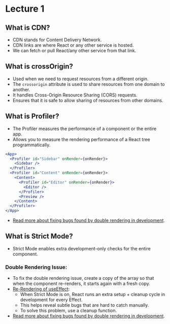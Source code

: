 # Lecture 1

## What is CDN?
- CDN stands for Content Delivery Network.
- CDN links are where React or any other service is hosted.
- We can fetch or pull React/any other service from that link.

## What is crossOrigin?
- Used when we need to request resources from a different origin.
- The `crossorigin` attribute is used to share resources from one domain to another.
- It handles Cross-Origin Resource Sharing (CORS) requests.
- Ensures that it is safe to allow sharing of resources from other domains.

## What is Profiler?
- The Profiler measures the performance of a component or the entire app.
- Allows you to measure the rendering performance of a React tree programmatically.

```jsx
<App>
  <Profiler id="Sidebar" onRender={onRender}>
    <Sidebar />
  </Profiler>
  <Profiler id="Content" onRender={onRender}>
    <Content>
      <Profiler id="Editor" onRender={onRender}>
        <Editor />
      </Profiler>
      <Preview />
    </Content>
  </Profiler>
</App>
```
- [Read more about fixing bugs found by double rendering in development](https://react.dev/reference/react/StrictMode#fixing-bugs-found-by-double-rendering-in-development).

## What is Strict Mode?
- Strict Mode enables extra development-only checks for the entire component.
  
### Double Rendering Issue:
- To fix the double rendering issue, create a copy of the array so that when the component re-renders, it starts again with a fresh copy.
- [Re-Rendering of useEffect](https://react.dev/reference/react/StrictMode#fixing-bugs-found-by-re-running-effects-in-development):
  - When Strict Mode is on, React runs an extra setup + cleanup cycle in development for every Effect.
  - This helps reveal subtle bugs that are hard to catch manually.
  - To solve this problem, use a cleanup function.
- [Read more about fixing bugs found by double rendering in development](https://react.dev/reference/react/StrictMode#fixing-bugs-found-by-double-rendering-in-development).
